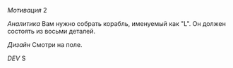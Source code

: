 *Мотивация*
2

*Аналитика*
Вам нужно собрать корабль, именуемый как "L". Он должен состоять из восьми деталей.

*Дизайн*
Смотри на поле.

*DEV*
S